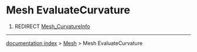 # Mesh EvaluateCurvature
1.  REDIRECT [Mesh\_CurvatureInfo](Mesh_CurvatureInfo.md)

---
[documentation index](../README.md) > [Mesh](Mesh_Workbench.md) > Mesh EvaluateCurvature
